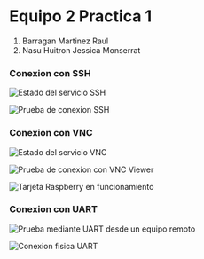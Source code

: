 # Equipo 2 Practica 1
1. Barragan Martinez Raul
2. Nasu Huitron Jessica Monserrat

### Conexion con SSH
![Estado del servicio SSH](/img/statusSSH.jpg)

![Prueba de conexion SSH](/img/conexSSH.jpg)

### Conexion con VNC
![Estado del servicio VNC](/img/statusVNC.jpg)

![Prueba de conexion con VNC Viewer](/img/conexVNC.png)

![Tarjeta Raspberry en funcionamiento](/img/raspVNC.png)

### Conexion con UART
![Prueba mediante UART desde un equipo remoto](/img/pruebaUART.jpg)

![Conexion fisica UART](/img/conexUART.jpg)
